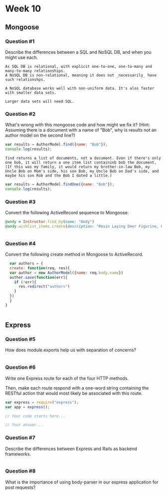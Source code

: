 # Week 10

## Mongoose

### Question #1

Describe the differences between a SQL and NoSQL DB, and when you might use each.

```text
As SQL DB is relational, with explicit one-to-one, one-to-many and many-to-many relationships. 
A NoSQL DB is non-relational, meaning it does not _necessarily_ have such relationshps. 

A NoSQL database works well with non-uniform data. It's alos faster with smaller data sets. 

Larger data sets will need SQL.
```

### Question #2

What's wrong with this mongoose code and how might we fix it?
(Hint: Assuming there is a document with a name of "Bob", why is results not an author model on the second line?)

```js
var results = AuthorModel.find({name: "Bob"});
console.log(results);
```

```text
find returns a list of documents, not a document. Even if there's only one bob, it will return a one item list containinb bob the document, (If this was my family, it would return my brother-in-law Bob, my Uncle Bob on Mom's side, his son Bob, my Uncle Bob on Dad's side, and maybe his son Rob and the Bob I dated a little.)
```

```js
var results = AuthorModel.findOne({name: "Bob"});
console.log(results);
```

### Question #3

Convert the following ActiveRecord sequence to Mongoose:

```rb
@andy = Instructor.find_by(name: "Andy")
@andy.wishlist_items.create(description: "Resin Laying Deer Figurine, Gold")
```

```js

```

### Question #4

Convert the following create method in Mongoose to ActiveRecord.

```js
  var authors = {
  create: function(req, res){
  var author = new AuthorModel({name: req.body.name})
  author.save(function(err){
    if (!err){
      res.redirect("authors")
    }
  })
  }  
}
```

```rb

```
## Express

### Question #5

How does module.exports help us with separation of concerns?

```text

```

### Question #6

Write one Express route for each of the four HTTP methods.

Then, make each route respond with a one-word string containing the RESTful action that would most likely be associated with this route.

```js
var express = require("express");
var app = express();

// Your code starts here...

```

```js
// Your answer...
```
### Question #7

Describe the differences between Express and Rails as backend frameworks.

```text

```

### Question #8

What is the importance of using body-parser in our express application for post requests? 

```js

```
